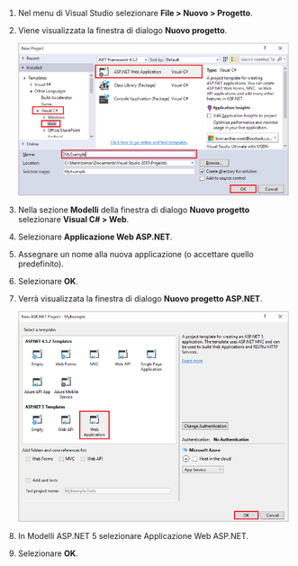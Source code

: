 1. Nel menu di Visual Studio selezionare **File > Nuovo > Progetto**.

1. Viene visualizzata la finestra di dialogo **Nuovo progetto**.

	![Finestra di dialogo Nuovo progetto](./media/create-aspnet5-app/create-web-app.png)

1. Nella sezione **Modelli** della finestra di dialogo **Nuovo progetto** selezionare **Visual C# > Web**.

1. Selezionare **Applicazione Web ASP.NET**.

1. Assegnare un nome alla nuova applicazione (o accettare quello predefinito).

1. Selezionare **OK**.

1. Verrà visualizzata la finestra di dialogo **Nuovo progetto ASP.NET**.

	![Finestra di dialogo Nuovo progetto ASP.NET](./media/create-aspnet5-app/choose-template.png)

1. In Modelli ASP.NET 5 selezionare Applicazione Web ASP.NET.

1. Selezionare **OK**.

<!---HONumber=AcomDC_0608_2016-->